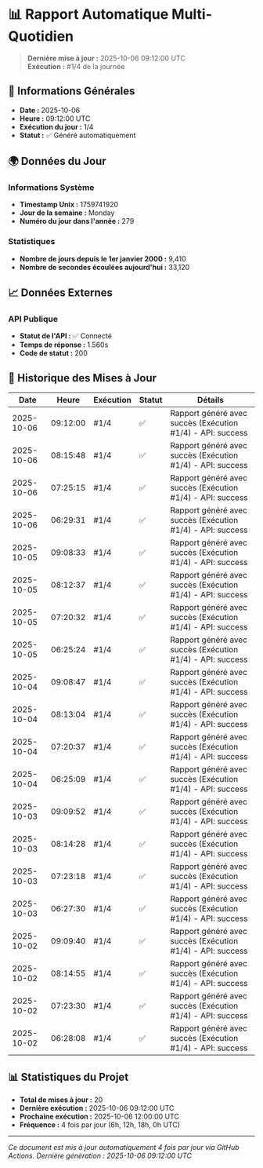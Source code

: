 # 📊 Rapport Automatique Multi-Quotidien

> **Dernière mise à jour :** 2025-10-06 09:12:00 UTC  
> **Exécution :** #1/4 de la journée

## 📅 Informations Générales

- **Date :** 2025-10-06
- **Heure :** 09:12:00 UTC
- **Exécution du jour :** 1/4
- **Statut :** ✅ Généré automatiquement

## 🌍 Données du Jour

### Informations Système
- **Timestamp Unix :** 1759741920
- **Jour de la semaine :** Monday
- **Numéro du jour dans l'année :** 279

### Statistiques
- **Nombre de jours depuis le 1er janvier 2000 :** 9,410
- **Nombre de secondes écoulées aujourd'hui :** 33,120

## 📈 Données Externes

### API Publique
- **Statut de l'API :** ✅ Connecté
- **Temps de réponse :** 1.560s
- **Code de statut :** 200

## 🔄 Historique des Mises à Jour

| Date | Heure | Exécution | Statut | Détails |
|------|-------|-----------|--------|---------|
| 2025-10-06 | 09:12:00 | #1/4 | ✅ | Rapport généré avec succès (Exécution #1/4) - API: success |
| 2025-10-06 | 08:15:48 | #1/4 | ✅ | Rapport généré avec succès (Exécution #1/4) - API: success |
| 2025-10-06 | 07:25:15 | #1/4 | ✅ | Rapport généré avec succès (Exécution #1/4) - API: success |
| 2025-10-06 | 06:29:31 | #1/4 | ✅ | Rapport généré avec succès (Exécution #1/4) - API: success |
| 2025-10-05 | 09:08:33 | #1/4 | ✅ | Rapport généré avec succès (Exécution #1/4) - API: success |
| 2025-10-05 | 08:12:37 | #1/4 | ✅ | Rapport généré avec succès (Exécution #1/4) - API: success |
| 2025-10-05 | 07:20:32 | #1/4 | ✅ | Rapport généré avec succès (Exécution #1/4) - API: success |
| 2025-10-05 | 06:25:24 | #1/4 | ✅ | Rapport généré avec succès (Exécution #1/4) - API: success |
| 2025-10-04 | 09:08:47 | #1/4 | ✅ | Rapport généré avec succès (Exécution #1/4) - API: success |
| 2025-10-04 | 08:13:04 | #1/4 | ✅ | Rapport généré avec succès (Exécution #1/4) - API: success |
| 2025-10-04 | 07:20:37 | #1/4 | ✅ | Rapport généré avec succès (Exécution #1/4) - API: success |
| 2025-10-04 | 06:25:09 | #1/4 | ✅ | Rapport généré avec succès (Exécution #1/4) - API: success |
| 2025-10-03 | 09:09:52 | #1/4 | ✅ | Rapport généré avec succès (Exécution #1/4) - API: success |
| 2025-10-03 | 08:14:28 | #1/4 | ✅ | Rapport généré avec succès (Exécution #1/4) - API: success |
| 2025-10-03 | 07:23:18 | #1/4 | ✅ | Rapport généré avec succès (Exécution #1/4) - API: success |
| 2025-10-03 | 06:27:30 | #1/4 | ✅ | Rapport généré avec succès (Exécution #1/4) - API: success |
| 2025-10-02 | 09:09:40 | #1/4 | ✅ | Rapport généré avec succès (Exécution #1/4) - API: success |
| 2025-10-02 | 08:14:55 | #1/4 | ✅ | Rapport généré avec succès (Exécution #1/4) - API: success |
| 2025-10-02 | 07:23:30 | #1/4 | ✅ | Rapport généré avec succès (Exécution #1/4) - API: success |
| 2025-10-02 | 06:28:08 | #1/4 | ✅ | Rapport généré avec succès (Exécution #1/4) - API: success |

## 📊 Statistiques du Projet

- **Total de mises à jour :** 20
- **Dernière exécution :** 2025-10-06 09:12:00 UTC
- **Prochaine exécution :** 2025-10-06 12:00:00 UTC
- **Fréquence :** 4 fois par jour (6h, 12h, 18h, 0h UTC)

---

*Ce document est mis à jour automatiquement 4 fois par jour via GitHub Actions.*
*Dernière génération : 2025-10-06 09:12:00 UTC*
